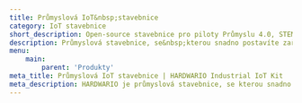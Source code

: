 ```yaml
---
title: Průmyslová IoT&nbsp;stavebnice
category: IoT stavebnice
short_description: Open-source stavebnice pro piloty Průmyslu 4.0, STEM vzdělávání a projekty chytré domácnosti.
description: Průmyslová stavebnice, se&nbsp;kterou snadno postavíte zařízení pro průmysl 4.0, aktivním STEM vzdělávání a&nbsp;projekty chytré domácnosti.
menu:
    main:
        parent: 'Produkty'
meta_title: Průmyslová IoT stavebnice | HARDWARIO Industrial IoT Kit
meta_description: HARDWARIO je průmyslová stavebnice, se kterou snadno postavíte projekty internetu věcí. Nachází uplatnění zejména v pilotech průmyslu 4.0, aktivním STEM vzdělávání a také projektech chytré domácnosti. Vytvořená zařízení dokáží pracovat z baterií několik let.
---
```

